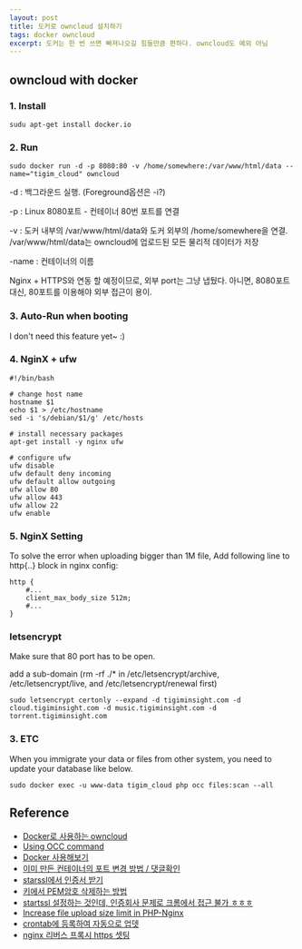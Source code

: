 ```yaml
--- 
layout: post  
title: 도커로 owncloud 설치하기    
tags: docker owncloud      
excerpt: 도커는 한 번 쓰면 빠져나오길 힘들만큼 편하다. owncloud도 예외 아님                 
---  
```


## owncloud with docker 

### 1. Install 

	sudu apt-get install docker.io

### 2. Run 
  
	sudo docker run -d -p 8080:80 -v /home/somewhere:/var/www/html/data --name="tigim_cloud" owncloud
  
-d : 백그라운드 실행. (Foreground옵션은 -i?)  

-p : Linux 8080포트 - 컨테이너 80번 포트를 연결  

-v : 도커 내부의 /var/www/html/data와 도커 외부의 /home/somewhere을 연결. /var/www/html/data는 owncloud에 업로드된 모든 물리적 데이터가 저장

-name : 컨테이너의 이름   

Nginx + HTTPS와 연동 할 예정이므로, 외부 port는 그냥 냅뒀다. 아니면, 8080포트 대신, 80포트를 이용해야 외부 접근이 용이.   
  
### 3. Auto-Run when booting  
  
I don't need this feature yet~ :)  

### 4. NginX + ufw 

	#!/bin/bash

	# change host name
	hostname $1
	echo $1 > /etc/hostname
	sed -i 's/debian/$1/g' /etc/hosts

	# install necessary packages
	apt-get install -y nginx ufw
	
	# configure ufw
	ufw disable
	ufw default deny incoming
	ufw default allow outgoing
	ufw allow 80  
	ufw allow 443  
	ufw allow 22  
	ufw enable  

### 5. NginX Setting

To solve the error when uploading bigger than 1M file, Add following line to http{..} block in nginx config:

	http {
		#...
        client_max_body_size 512m;
		#...
	}

### letsencrypt 

Make sure that 80 port has to be open.  
  
add a sub-domain (rm -rf ./* in /etc/letsencrypt/archive, /etc/letsencrypt/live, and /etc/letsencrypt/renewal first)   
  
	sudo letsencrypt certonly --expand -d tigiminsight.com -d cloud.tigiminsight.com -d music.tigiminsight.com -d torrent.tigiminsight.com 
  
### 3. ETC  

When you immigrate your data or files from other system, you need to update your database like below.  

	sudo docker exec -u www-data tigim_cloud php occ files:scan --all  
	
## Reference  
- [Docker로 사용하는 owncloud](https://blog.iwanhae.ga/owncloud_using_docker/)
- [Using OCC command](https://doc.owncloud.org/server/9.0/admin_manual/configuration_server/occ_command.html)  
- [Docker 사용해보기](http://pyrasis.com/book/DockerForTheReallyImpatient/Chapter03)  
- [이미 만든 컨테이너의 포트 변경 방법 / 댓글확인](https://stackoverflow.com/questions/19335444/how-do-i-assign-a-port-mapping-to-an-existing-docker-container)
- [starssl에서 인증서 받기](https://www.xetown.com/slope/135905)
- [키에서 PEM암호 삭제하는 방법](https://futurestud.io/tutorials/how-to-remove-pem-password-from-ssl-certificate)
- [startssl 설정하는 것인데, 인증회사 문제로 크롬에서 접근 불가 ㅎㅎㅎ](https://www.linode.com/docs/web-servers/nginx/install-nginx-and-a-startssl-certificate-on-debian-8-jessie)
- [Increase file upload size limit in PHP-Nginx](https://easyengine.io/tutorials/php/increase-file-upload-size-limit/)
- [crontab에 등록하여 자동으로 업뎃](https://extrememanual.net/10030)
- [nginx 리버스 프록시 https 셋팅](https://deviantengineer.com/2015/05/nginx-reverseproxy-centos7/)
